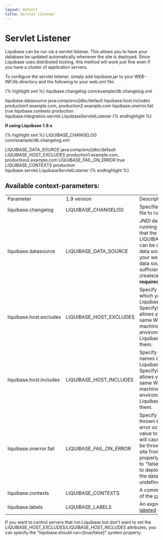 ```yaml
---
layout: default
title: Servlet listener
---
```


# Servlet Listener #

Liquibase can be run via a servlet listener. This allows you to have your database be updated automatically whenever the site is deployed. Since Liquibase uses distributed locking, this method will work just fine even if you have a cluster of application servers.

To configure the servlet listener, simply add liquibase.jar to your WEB-INF/lib directory and the following to your web.xml file:

{% highlight xml %}
<context-param>
    <param-name>liquibase.changelog</param-name>
    <param-value>com/example/db.changelog.xml</param-value>
</context-param>

<context-param>
    <param-name>liquibase.datasource</param-name>
    <param-value>java:comp/env/jdbc/default</param-value>
</context-param>

<context-param>
    <param-name>liquibase.host.includes</param-name>
    <param-value>production1.example.com, production2.example.com</param-value>
</context-param>

<context-param>
    <param-name>liquibase.onerror.fail</param-name>
    <param-value>true</param-value>
</context-param>

<context-param>
    <param-name>liquibase.contexts</param-name>
    <param-value>production</param-value>
</context-param>

<listener>
    <listener-class>liquibase.integration.servlet.LiquibaseServletListener</listener-class>
</listener>
{% endhighlight %}


**If using Liquibase 1.9.x**

{% highlight xml %}
<context-param>
    <param-name>LIQUIBASE_CHANGELOG</param-name>
    <param-value>com/example/db.changelog.xml</param-value>
</context-param>

<context-param>
    <param-name>LIQUIBASE_DATA_SOURCE</param-name>
    <param-value>java:comp/env/jdbc/default</param-value>
</context-param>

<context-param>
    <param-name>LIQUIBASE_HOST_EXCLUDES</param-name>
    <param-value>production1.example.com, production2.example.com</param-value>
</context-param>

<context-param>
    <param-name>LIQUIBASE_FAIL_ON_ERROR</param-name>
    <param-value>true</param-value>
</context-param>

<context-param>
    <param-name>LIQUIBASE_CONTEXTS</param-name>
    <param-value>production</param-value>
</context-param>

<listener>
    <listener-class>liquibase.servlet.LiquibaseServletListener</listener-class>
</listener>
{% endhighlight %}


## Available context-parameters: ##

<table>
<tr><td>Parameter</td><td>1.9 version</td><td>Description</td></tr>
<tr><td>liquibase.changelog</td><td>LIQUIBASE_CHANGELOG</td><td>Specifies the changelog file to run <b>required</b></td></tr>
<tr><td>liquibase.datasource</td><td>LIQUIBASE_DATA_SOURCE</td><td>JNDI datasource to use for running Liquibase. Note that the LIQUIBASE_DATA_SOURCE can be different than the data source the rest of your web app uses if that data source does not have sufficient privileges to create/alter tables etc. <b>required</b></td></tr>
<tr><td>liquibase.host.excludes</td><td>LIQUIBASE_HOST_EXCLUDES</td><td>Specify host names on which you do NO want Liquibase to run. Specifying this parameter allows you to deploy the same WAR/EAR to multiple machines in different environments and not have Liquibase run on all of them.</td></tr>
<tr><td>liquibase.host.includes</td><td>LIQUIBASE_HOST_INCLUDES</td><td>Specify the ONLY host names on which want Liquibase to run. Specifying this parameter allows you to deploy the same WAR/EAR to multiple machines in different environments and not have Liquibase run on all of them.</td></tr>
<tr><td>liquibase.onerror.fail</td><td>LIQUIBASE_FAIL_ON_ERROR</td><td>Specify if an exception is thrown by Liquibase if an error occurs. Setting the value to "true" (default) will cause the exception to be thrown and keep the site from initializing properly. Setting the value to "false" will allow the site to deploy as normal, but the database will be in an undefined state.</td></tr>
<tr><td>liquibase.contexts</td><td>LIQUIBASE_CONTEXTS</td><td>A comma separated lists of the <a href="contexts.html">contexts</a> to run in.</td></tr>
<tr><td>liquibase.labels</td><td>LIQUIBASE_LABELS</td><td>An expression defining the <a href="labels.html">labeled</a> changeSets to run.</td></tr>
</table>

If you want to control servers that run Liquibase but don't want to set the LIQUIBASE_HOST_EXCLUDES/LIQUIBASE_HOST_INCLUDES attributes, you can specify the "liquibase.should.run=\[true/false\]" system property.
